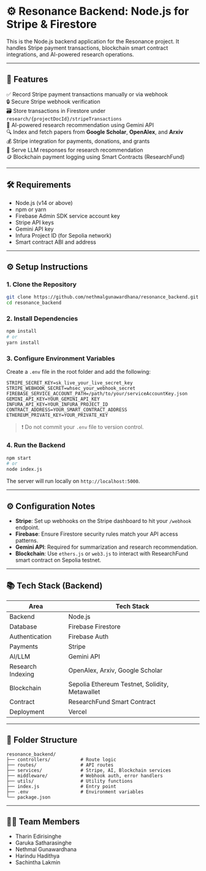 # ⚙️ Resonance Backend: Node.js for Stripe & Firestore

This is the Node.js backend application for the Resonance project. It handles Stripe payment transactions, blockchain smart contract integrations, and AI-powered research operations.

---

## 🚀 Features

✅ Record Stripe payment transactions manually or via webhook  
🔒 Secure Stripe webhook verification  
🗃️ Store transactions in Firestore under `research/{projectDocId}/stripeTransactions`  
💽 AI-powered research recommendation using Gemini API  
🔍 Index and fetch papers from **Google Scholar**, **OpenAlex**, and **Arxiv**  
💰 Stripe integration for payments, donations, and grants  
🧠 Serve LLM responses for research recommendation  
🪙 Blockchain payment logging using Smart Contracts (ResearchFund)

---

## 🛠️ Requirements

- Node.js (v14 or above)  
- npm or yarn  
- Firebase Admin SDK service account key  
- Stripe API keys  
- Gemini API key  
- Infura Project ID (for Sepolia network)  
- Smart contract ABI and address  

---

## ⚙️ Setup Instructions

### 1. Clone the Repository

```bash
git clone https://github.com/nethmalgunawardhana/resonance_backend.git
cd resonance_backend
```

### 2. Install Dependencies

```bash
npm install
# or
yarn install
```

### 3. Configure Environment Variables

Create a `.env` file in the root folder and add the following:

```
STRIPE_SECRET_KEY=sk_live_your_live_secret_key
STRIPE_WEBHOOK_SECRET=whsec_your_webhook_secret
FIREBASE_SERVICE_ACCOUNT_PATH=/path/to/your/serviceAccountKey.json
GEMINI_API_KEY=YOUR_GEMINI_API_KEY
INFURA_API_KEY=YOUR_INFURA_PROJECT_ID
CONTRACT_ADDRESS=YOUR_SMART_CONTRACT_ADDRESS
ETHEREUM_PRIVATE_KEY=YOUR_PRIVATE_KEY
```

> ❗ Do not commit your `.env` file to version control.

### 4. Run the Backend

```bash
npm start
# or
node index.js
```

The server will run locally on `http://localhost:5000`.

---

## ⚙️ Configuration Notes

- **Stripe**: Set up webhooks on the Stripe dashboard to hit your `/webhook` endpoint.
- **Firebase**: Ensure Firestore security rules match your API access patterns.
- **Gemini API**: Required for summarization and research recommendation.
- **Blockchain**: Use `ethers.js` or `web3.js` to interact with ResearchFund smart contract on Sepolia testnet.

---

## 📚 Tech Stack (Backend)

| Area                | Tech Stack                                     |
|---------------------|------------------------------------------------|
| Backend             | Node.js                                        |
| Database            | Firebase Firestore                             |
| Authentication      | Firebase Auth                                  |
| Payments            | Stripe                                         |
| AI/LLM              | Gemini API                                     |
| Research Indexing   | OpenAlex, Arxiv, Google Scholar                |
| Blockchain          | Sepolia Ethereum Testnet, Solidity, Metawallet|
| Contract            | ResearchFund Smart Contract                    |
| Deployment          | Vercel                                         |

---

## 📂 Folder Structure

```
resonance_backend/
├── controllers/           # Route logic
├── routes/                # API routes
├── services/              # Stripe, AI, Blockchain services
├── middleware/            # Webhook auth, error handlers
├── utils/                 # Utility functions
├── index.js               # Entry point
├── .env                   # Environment variables
└── package.json
```

---

## 👨‍💻 Team Members

- Tharin Edirisinghe  
- Garuka Satharasinghe  
- Nethmal Gunawardhana  
- Harindu Hadithya  
- Sachintha Lakmin  

